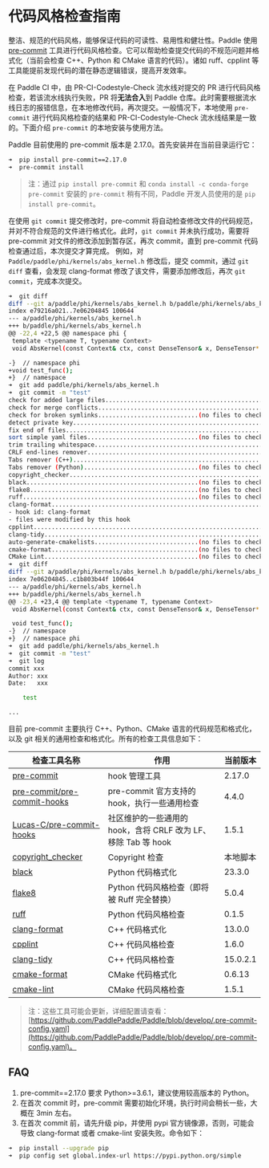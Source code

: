 # 代码风格检查指南

整洁、规范的代码风格，能够保证代码的可读性、易用性和健壮性。Paddle 使用 [pre-commit](http://pre-commit.com/) 工具进行代码风格检查。它可以帮助检查提交代码的不规范问题并格式化（当前会检查 C++、Python 和 CMake 语言的代码）。诸如 ruff、cpplint 等工具能提前发现代码的潜在静态逻辑错误，提高开发效率。

在 Paddle CI 中，由 PR-CI-Codestyle-Check 流水线对提交的 PR 进行代码风格检查，若该流水线执行失败，PR 将**无法合入**到 Paddle 仓库。此时需要根据流水线日志的报错信息，在本地修改代码，再次提交。一般情况下，本地使用 `pre-commit` 进行代码风格检查的结果和 PR-CI-Codestyle-Check 流水线结果是一致的。下面介绍 `pre-commit` 的本地安装与使用方法。

Paddle 目前使用的 pre-commit 版本是 2.17.0。首先安装并在当前目录运行它：

```bash
➜  pip install pre-commit==2.17.0
➜  pre-commit install
```

> 注：通过 `pip install pre-commit` 和 `conda install -c conda-forge pre-commit` 安装的 `pre-commit` 稍有不同，Paddle 开发人员使用的是 `pip install pre-commit`。

在使用 `git commit` 提交修改时，pre-commit 将自动检查修改文件的代码规范，并对不符合规范的文件进行格式化。此时，`git commit` 并未执行成功，需要将 pre-commit 对文件的修改添加到暂存区，再次 commit，直到 pre-commit 代码检查通过后，本次提交才算完成。
例如，对 `Paddle/paddle/phi/kernels/abs_kernel.h` 修改后，提交 commit，通过 `git diff` 查看，会发现 clang-format 修改了该文件，需要添加修改后，再次 `git commit`，完成本次提交。

```bash
➜  git diff
diff --git a/paddle/phi/kernels/abs_kernel.h b/paddle/phi/kernels/abs_kernel.h
index e79216a021..7e06204845 100644
--- a/paddle/phi/kernels/abs_kernel.h
+++ b/paddle/phi/kernels/abs_kernel.h
@@ -22,4 +22,5 @@ namespace phi {
 template <typename T, typename Context>
 void AbsKernel(const Context& ctx, const DenseTensor& x, DenseTensor* out);

-}  // namespace phi
+void test_func();
+}  // namespace
➜  git add paddle/phi/kernels/abs_kernel.h
➜  git commit -m "test"
check for added large files..............................................Passed
check for merge conflicts................................................Passed
check for broken symlinks............................(no files to check)Skipped
detect private key.......................................................Passed
fix end of files.........................................................Passed
sort simple yaml files...............................(no files to check)Skipped
trim trailing whitespace.................................................Passed
CRLF end-lines remover...................................................Passed
Tabs remover (C++).......................................................Passed
Tabs remover (Python)................................(no files to check)Skipped
copyright_checker........................................................Passed
black................................................(no files to check)Skipped
flake8...............................................(no files to check)Skipped
ruff.................................................(no files to check)Skipped
clang-format.............................................................Failed
- hook id: clang-format
- files were modified by this hook
cpplint..................................................................Passed
clang-tidy...............................................................Passed
auto-generate-cmakelists.............................(no files to check)Skipped
cmake-format.........................................(no files to check)Skipped
CMake Lint...........................................(no files to check)Skipped
➜  git diff
diff --git a/paddle/phi/kernels/abs_kernel.h b/paddle/phi/kernels/abs_kernel.h
index 7e06204845..c1b803b44f 100644
--- a/paddle/phi/kernels/abs_kernel.h
+++ b/paddle/phi/kernels/abs_kernel.h
@@ -23,4 +23,4 @@ template <typename T, typename Context>
 void AbsKernel(const Context& ctx, const DenseTensor& x, DenseTensor* out);

 void test_func();
-}  // namespace
+}  // namespace phi
➜  git add paddle/phi/kernels/abs_kernel.h
➜  git commit -m "test"
➜  git log
commit xxx
Author: xxx
Date:   xxx

    test

...
```

目前 pre-commit 主要执行 C++、Python、CMake 语言的代码规范和格式化，以及 git 相关的通用检查和格式化。所有的检查工具信息如下：

| 检查工具名称 | 作用 | 当前版本 |
|---|---|---|
| [pre-commit](https://github.com/pre-commit/pre-commit) | hook 管理工具 | 2.17.0 |
| [pre-commit/pre-commit-hooks](https://github.com/pre-commit/pre-commit-hooks) | pre-commit 官方支持的 hook，执行一些通用检查 | 4.4.0 |
| [Lucas-C/pre-commit-hooks](https://github.com/Lucas-C/pre-commit-hooks.git) | 社区维护的一些通用的 hook，含将 CRLF 改为 LF、移除 Tab 等 hook | 1.5.1 |
| [copyright_checker](https://github.com/PaddlePaddle/Paddle/blob/develop/tools/codestyle/copyright.hook) | Copyright 检查 | 本地脚本 |
| [black](https://github.com/psf/black) | Python 代码格式化 | 23.3.0 |
| [flake8](https://github.com/PyCQA/flake8) | Python 代码风格检查（即将被 Ruff 完全替换） | 5.0.4 |
| [ruff](https://github.com/astral-sh/ruff) | Python 代码风格检查 | 0.1.5 |
| [clang-format](https://github.com/llvm/llvm-project/tree/main/clang/tools/clang-format) | C++ 代码格式化 | 13.0.0 |
| [cpplint](https://github.com/cpplint/cpplint) | C++ 代码风格检查 | 1.6.0 |
| [clang-tidy](https://github.com/llvm/llvm-project/tree/main/clang-tools-extra/clang-tidy) | C++ 代码风格检查 | 15.0.2.1 |
| [cmake-format](https://github.com/cheshirekow/cmake-format-precommit) | CMake 代码格式化 | 0.6.13 |
| [cmake-lint](https://github.com/PFCCLab/cmake-lint-paddle)| CMake 代码风格检查 | 1.5.1 |

> 注：这些工具可能会更新，详细配置请查看：[https://github.com/PaddlePaddle/Paddle/blob/develop/.pre-commit-config.yaml](https://github.com/PaddlePaddle/Paddle/blob/develop/.pre-commit-config.yaml)。

## FAQ
1. pre-commit==2.17.0 要求 Python>=3.6.1，建议使用较高版本的 Python。
2. 在首次 commit 时，pre-commit 需要初始化环境，执行时间会稍长一些，大概在 3min 左右。
3. 在首次 commit 前，请先升级 pip，并使用 pypi 官方镜像源，否则，可能会导致 clang-format 或者 cmake-lint 安装失败。命令如下：
```bash
➜  pip install --upgrade pip
➜  pip config set global.index-url https://pypi.python.org/simple
```
